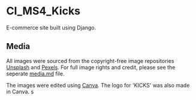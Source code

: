 # CI_MS4_Kicks
E-commerce site built using Django. 

## Media

All images were sourced from the copyright-free image repositories [Unsplash](https://unsplash.com/) and [Pexels](https://www.pexels.com/). For full image rights and credit, please see the seperate [media.md](/docs/media.md) file. 

The images were edited using [Canva](https://www.canva.com/). The logo for 'KICKS' was also made in Canva. s